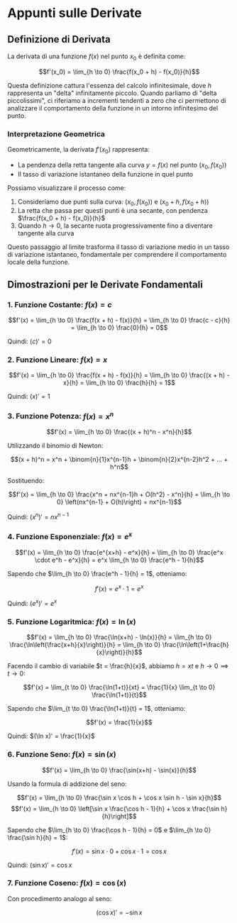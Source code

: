 # Appunti sulle Derivate

## Definizione di Derivata

La derivata di una funzione $f(x)$ nel punto $x_0$ è definita come:

$$f'(x_0) = \lim_{h \to 0} \frac{f(x_0 + h) - f(x_0)}{h}$$

Questa definizione cattura l'essenza del calcolo infinitesimale, dove $h$ rappresenta un "delta" infinitamente piccolo. Quando parliamo di "delta piccolissimi", ci riferiamo a incrementi tendenti a zero che ci permettono di analizzare il comportamento della funzione in un intorno infinitesimo del punto.

### Interpretazione Geometrica

Geometricamente, la derivata $f'(x_0)$ rappresenta:

- La pendenza della retta tangente alla curva $y = f(x)$ nel punto $(x_0, f(x_0))$
- Il tasso di variazione istantaneo della funzione in quel punto

Possiamo visualizzare il processo come:

1. Consideriamo due punti sulla curva: $(x_0, f(x_0))$ e $(x_0 + h, f(x_0 + h))$
2. La retta che passa per questi punti è una secante, con pendenza $\frac{f(x_0 + h) - f(x_0)}{h}$
3. Quando $h \to 0$, la secante ruota progressivamente fino a diventare tangente alla curva

Questo passaggio al limite trasforma il tasso di variazione medio in un tasso di variazione istantaneo, fondamentale per comprendere il comportamento locale della funzione.

## Dimostrazioni per le Derivate Fondamentali

### 1. Funzione Costante: $f(x) = c$

$$f'(x) = \lim_{h \to 0} \frac{f(x + h) - f(x)}{h} = \lim_{h \to 0} \frac{c - c}{h} = \lim_{h \to 0} \frac{0}{h} = 0$$

Quindi: $(c)' = 0$

### 2. Funzione Lineare: $f(x) = x$

$$f'(x) = \lim_{h \to 0} \frac{f(x + h) - f(x)}{h} = \lim_{h \to 0} \frac{(x + h) - x}{h} = \lim_{h \to 0} \frac{h}{h} = 1$$

Quindi: $(x)' = 1$

### 3. Funzione Potenza: $f(x) = x^n$

$$f'(x) = \lim_{h \to 0} \frac{(x + h)^n - x^n}{h}$$

Utilizzando il binomio di Newton:

$$(x + h)^n = x^n + \binom{n}{1}x^{n-1}h + \binom{n}{2}x^{n-2}h^2 + ... + h^n$$

Sostituendo:

$$f'(x) = \lim_{h \to 0} \frac{x^n + nx^{n-1}h + O(h^2) - x^n}{h} = \lim_{h \to 0} \left(nx^{n-1} + O(h)\right) = nx^{n-1}$$

Quindi: $(x^n)' = nx^{n-1}$

### 4. Funzione Esponenziale: $f(x) = e^x$

$$f'(x) = \lim_{h \to 0} \frac{e^{x+h} - e^x}{h} = \lim_{h \to 0} \frac{e^x \cdot e^h - e^x}{h} = e^x \lim_{h \to 0} \frac{e^h - 1}{h}$$

Sapendo che $\lim_{h \to 0} \frac{e^h - 1}{h} = 1$, otteniamo:

$$f'(x) = e^x \cdot 1 = e^x$$

Quindi: $(e^x)' = e^x$

### 5. Funzione Logaritmica: $f(x) = \ln(x)$

$$f'(x) = \lim_{h \to 0} \frac{\ln(x+h) - \ln(x)}{h} = \lim_{h \to 0} \frac{\ln\left(\frac{x+h}{x}\right)}{h} = \lim_{h \to 0} \frac{\ln\left(1+\frac{h}{x}\right)}{h}$$

Facendo il cambio di variabile $t = \frac{h}{x}$, abbiamo $h = xt$ e $h \to 0 \implies t \to 0$:

$$f'(x) = \lim_{t \to 0} \frac{\ln(1+t)}{xt} = \frac{1}{x} \lim_{t \to 0} \frac{\ln(1+t)}{t}$$

Sapendo che $\lim_{t \to 0} \frac{\ln(1+t)}{t} = 1$, otteniamo:

$$f'(x) = \frac{1}{x}$$

Quindi: $(\ln x)' = \frac{1}{x}$

### 6. Funzione Seno: $f(x) = \sin(x)$

$$f'(x) = \lim_{h \to 0} \frac{\sin(x+h) - \sin(x)}{h}$$

Usando la formula di addizione del seno:

$$f'(x) = \lim_{h \to 0} \frac{\sin x \cos h + \cos x \sin h - \sin x}{h}$$
$$f'(x) = \lim_{h \to 0} \left[\sin x \frac{\cos h - 1}{h} + \cos x \frac{\sin h}{h}\right]$$

Sapendo che $\lim_{h \to 0} \frac{\cos h - 1}{h} = 0$ e $\lim_{h \to 0} \frac{\sin h}{h} = 1$:

$$f'(x) = \sin x \cdot 0 + \cos x \cdot 1 = \cos x$$

Quindi: $(\sin x)' = \cos x$

### 7. Funzione Coseno: $f(x) = \cos(x)$

Con procedimento analogo al seno:

$$(\cos x)' = -\sin x$$